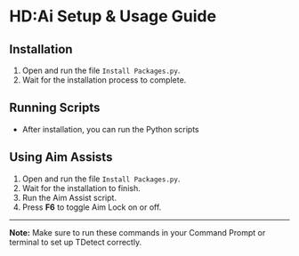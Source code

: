 # HD:Ai Setup & Usage Guide

## Installation

1. Open and run the file `Install Packages.py`.  
2. Wait for the installation process to complete.  

## Running Scripts

- After installation, you can run the Python scripts 

## Using Aim Assists

1. Open and run the file `Install Packages.py`.  
2. Wait for the installation to finish.  
3. Run the Aim Assist script.  
4. Press **F6** to toggle Aim Lock on or off.

---

**Note:** Make sure to run these commands in your Command Prompt or terminal to set up TDetect correctly.
